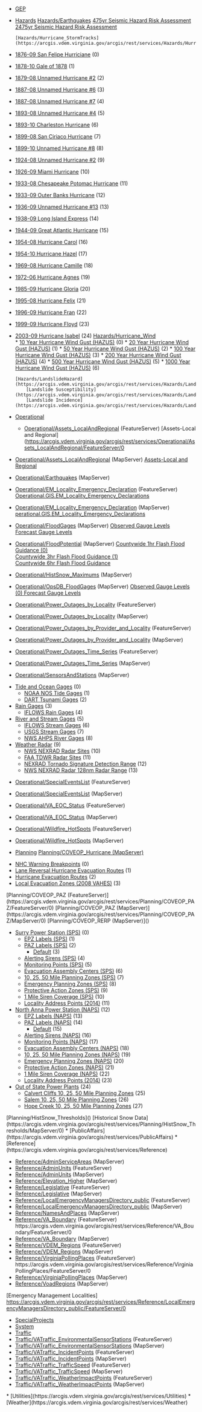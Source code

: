 
*   [GEP](https://arcgis.vdem.virginia.gov/arcgis/rest/services/GEP)
*   [Hazards](https://arcgis.vdem.virginia.gov/arcgis/rest/services/Hazards)
		[Hazards/Earthquakes]()
			[475yr Seismic Hazard Risk Assessment](https://arcgis.vdem.virginia.gov/arcgis/rest/services/Hazards/EarthquakeHazards/MapServer/0)  
			[2475yr Seismic Hazard Risk Assessment](https://arcgis.vdem.virginia.gov/arcgis/rest/services/Hazards/EarthquakeHazards/MapServer/1)  


		[Hazards/Hurricane_StormTracks](https://arcgis.vdem.virginia.gov/arcgis/rest/services/Hazards/Hurricane_StormTracks/MapServer)
*   [1876-09 San Felipe Hurriciane](/arcgis/rest/services/Hazards/Hurricane_StormTracks/MapServer/0) (0)
*   [1878-10 Gale of 1878](/arcgis/rest/services/Hazards/Hurricane_StormTracks/MapServer/1) (1)
*   [1879-08 Unnamed Hurricane #2](/arcgis/rest/services/Hazards/Hurricane_StormTracks/MapServer/2) (2)
*   [1887-08 Unnamed Hurricane #6](/arcgis/rest/services/Hazards/Hurricane_StormTracks/MapServer/3) (3)
*   [1887-08 Unnamed Hurricane #7](/arcgis/rest/services/Hazards/Hurricane_StormTracks/MapServer/4) (4)
*   [1893-08 Unnamed Hurricane #4](/arcgis/rest/services/Hazards/Hurricane_StormTracks/MapServer/5) (5)
*   [1893-10 Charleston Hurricane](/arcgis/rest/services/Hazards/Hurricane_StormTracks/MapServer/6) (6)
*   [1899-08 San Ciriaco Hurricane](/arcgis/rest/services/Hazards/Hurricane_StormTracks/MapServer/7) (7)
*   [1899-10 Unnamed Hurricane #8](/arcgis/rest/services/Hazards/Hurricane_StormTracks/MapServer/8) (8)
*   [1924-08 Unnamed Hurricane #2](/arcgis/rest/services/Hazards/Hurricane_StormTracks/MapServer/9) (9)
*   [1926-09 Miami Hurricane](/arcgis/rest/services/Hazards/Hurricane_StormTracks/MapServer/10) (10)
*   [1933-08 Chesapeake Potomac Hurricane](/arcgis/rest/services/Hazards/Hurricane_StormTracks/MapServer/11) (11)
*   [1933-09 Outer Banks Hurricane](/arcgis/rest/services/Hazards/Hurricane_StormTracks/MapServer/12) (12)
*   [1936-09 Unnamed Hurricane #13](/arcgis/rest/services/Hazards/Hurricane_StormTracks/MapServer/13) (13)
*   [1938-09 Long Island Express](/arcgis/rest/services/Hazards/Hurricane_StormTracks/MapServer/14) (14)
*   [1944-09 Great Atlantic Hurricane](/arcgis/rest/services/Hazards/Hurricane_StormTracks/MapServer/15) (15)
*   [1954-08 Hurricane Carol](/arcgis/rest/services/Hazards/Hurricane_StormTracks/MapServer/16) (16)
*   [1954-10 Hurricane Hazel](/arcgis/rest/services/Hazards/Hurricane_StormTracks/MapServer/17) (17)
*   [1969-08 Hurricane Camille](/arcgis/rest/services/Hazards/Hurricane_StormTracks/MapServer/18) (18)
*   [1972-06 Hurricane Agnes](/arcgis/rest/services/Hazards/Hurricane_StormTracks/MapServer/19) (19)
*   [1985-09 Hurricane Gloria](/arcgis/rest/services/Hazards/Hurricane_StormTracks/MapServer/20) (20)
*   [1995-08 Hurricane Felix](/arcgis/rest/services/Hazards/Hurricane_StormTracks/MapServer/21) (21)
*   [1996-09 Hurricane Fran](/arcgis/rest/services/Hazards/Hurricane_StormTracks/MapServer/22) (22)
*   [1999-09 Hurricane Floyd](/arcgis/rest/services/Hazards/Hurricane_StormTracks/MapServer/23) (23)
*   [2003-09 Hurricane Isabel](/arcgis/rest/services/Hazards/Hurricane_StormTracks/MapServer/24) (24)
		[Hazards/Hurricane_Wind]()  
		  *   [10 Year Hurricane Wind Gust (HAZUS)](/arcgis/rest/services/Hazards/Hurricane_Wind/MapServer/0) (0)
		  *   [20 Year Hurricane Wind Gust (HAZUS)](/arcgis/rest/services/Hazards/Hurricane_Wind/MapServer/1) (1)
		  *   [50 Year Hurricane Wind Gust (HAZUS)](/arcgis/rest/services/Hazards/Hurricane_Wind/MapServer/2) (2)
		  *   [100 Year Hurricane Wind Gust (HAZUS)](/arcgis/rest/services/Hazards/Hurricane_Wind/MapServer/3) (3)
		  *   [200 Year Hurricane Wind Gust (HAZUS)](/arcgis/rest/services/Hazards/Hurricane_Wind/MapServer/4) (4)
		  *   [500 Year Hurricane Wind Gust (HAZUS)](/arcgis/rest/services/Hazards/Hurricane_Wind/MapServer/5) (5)
		  *   [1000 Year Hurricane Wind Gust (HAZUS)](/arcgis/rest/services/Hazards/Hurricane_Wind/MapServer/6) (6)

		[Hazards/LandslideHazard](https://arcgis.vdem.virginia.gov/arcgis/rest/services/Hazards/LandslideHazard/MapServer)
			[Landslide Susceptibility](https://arcgis.vdem.virginia.gov/arcgis/rest/services/Hazards/LandslideHazard/MapServer/0)  
			[Landslide Incidence](https://arcgis.vdem.virginia.gov/arcgis/rest/services/Hazards/LandslideHazard/MapServer/1)



*   [Operational](https://arcgis.vdem.virginia.gov/arcgis/rest/services/Operational)  
	*   [Operational/Assets_LocalAndRegional](/arcgis/rest/services/Operational/Assets_LocalAndRegional/FeatureServer) (FeatureServer)
			[Assets-Local and Regional](https://arcgis.vdem.virginia.gov/arcgis/rest/services/Operational/Assets_LocalAndRegional/FeatureServer/0
*   [Operational/Assets_LocalAndRegional](/arcgis/rest/services/Operational/Assets_LocalAndRegional/MapServer) (MapServer)
		[Assets-Local and Regional](https://arcgis.vdem.virginia.gov/arcgis/rest/services/Operational/Assets_LocalAndRegional/MapServer/0)  
*   [Operational/Earthquakes](/arcgis/rest/services/Operational/Earthquakes/MapServer) (MapServer)
*   [Operational/EM_Locality_Emergency_Declaration](/arcgis/rest/services/Operational/EM_Locality_Emergency_Declaration/FeatureServer) (FeatureServer)
		[Operational.GIS.EM_Locality_Emergency_Declarations](https://arcgis.vdem.virginia.gov/arcgis/rest/services/Operational/EM_Locality_Emergency_Declaration/FeatureServer/0)
*   [Operational/EM_Locality_Emergency_Declaration](/arcgis/rest/services/Operational/EM_Locality_Emergency_Declaration/MapServer) (MapServer)
		[perational.GIS.EM_Locality_Emergency_Declarations](https://arcgis.vdem.virginia.gov/arcgis/rest/services/Operational/EM_Locality_Emergency_Declaration/MapServer/0)
*   [Operational/FloodGages](/arcgis/rest/services/Operational/FloodGages/MapServer) (MapServer)
		[Observed Gauge Levels](https://arcgis.vdem.virginia.gov/arcgis/rest/services/Operational/FloodGages/MapServer/0)  
		[Forecast Gauge Levels](https://arcgis.vdem.virginia.gov/arcgis/rest/services/Operational/FloodGages/MapServer/1)
*   [Operational/FloodPotential](/arcgis/rest/services/Operational/FloodPotential/MapServer) (MapServer)
		 [Countywide 1hr Flash Flood Guidance (0)](https://arcgis.vdem.virginia.gov/arcgis/rest/services/Operational/FloodPotential/MapServer/0)    
		 [Countywide 3hr Flash Flood Guidance (1)](https://arcgis.vdem.virginia.gov/arcgis/rest/services/Operational/FloodPotential/MapServer/1)  
		 [Countywide 6hr Flash Flood Guidance](https://arcgis.vdem.virginia.gov/arcgis/rest/services/Operational/FloodPotential/MapServer/2)  
*   [Operational/HistSnow_Maximums](/arcgis/rest/services/Operational/HistSnow_Maximums/MapServer) (MapServer)
		[](https://arcgis.vdem.virginia.gov/arcgis/rest/services/Operational/HistSnow_Maximums/MapServer/0)  
*   [Operational/OpsDB_FloodGages](/arcgis/rest/services/Operational/OpsDB_FloodGages/MapServer) (MapServer)
		[ Observed Gauge Levels (0)
Forecast Gauge Levels ](https://arcgis.vdem.virginia.gov/arcgis/rest/services/Operational/OpsDB_FloodGages/MapServer/0)  
		[](https://arcgis.vdem.virginia.gov/arcgis/rest/services/Operational/OpsDB_FloodGages/MapServer/1)  
*   [Operational/Power_Outages_by_Locality](/arcgis/rest/services/Operational/Power_Outages_by_Locality/FeatureServer) (FeatureServer)
*   [Operational/Power_Outages_by_Locality](/arcgis/rest/services/Operational/Power_Outages_by_Locality/MapServer) (MapServer)
*   [Operational/Power_Outages_by_Provider_and_Locality](/arcgis/rest/services/Operational/Power_Outages_by_Provider_and_Locality/FeatureServer) (FeatureServer)
*   [Operational/Power_Outages_by_Provider_and_Locality](/arcgis/rest/services/Operational/Power_Outages_by_Provider_and_Locality/MapServer) (MapServer)
*   [Operational/Power_Outages_Time_Series](/arcgis/rest/services/Operational/Power_Outages_Time_Series/FeatureServer) (FeatureServer)
*   [Operational/Power_Outages_Time_Series](/arcgis/rest/services/Operational/Power_Outages_Time_Series/MapServer) (MapServer)
*   [Operational/SensorsAndStations](/arcgis/rest/services/Operational/SensorsAndStations/MapServer) (MapServer)
<ul>
<li>
<a href="/arcgis/rest/services/Operational/SensorsAndStations/MapServer/0">Tide and Ocean Gages</a> (0)
<ul>
<li>
<a href="/arcgis/rest/services/Operational/SensorsAndStations/MapServer/1">NOAA NOS Tide Gages</a> (1)
</li>
<li>
<a href="/arcgis/rest/services/Operational/SensorsAndStations/MapServer/2">DART Tsunami Gages</a> (2)
</li>
</ul>
</li>
<li>
<a href="/arcgis/rest/services/Operational/SensorsAndStations/MapServer/3">Rain Gages</a> (3)
<ul>
<li>
<a href="/arcgis/rest/services/Operational/SensorsAndStations/MapServer/4">IFLOWS Rain Gages</a> (4)
</li>
</ul>
</li>
<li>
<a href="/arcgis/rest/services/Operational/SensorsAndStations/MapServer/5">River and Stream Gages</a> (5)
<ul>
<li>
<a href="/arcgis/rest/services/Operational/SensorsAndStations/MapServer/6">IFLOWS Stream Gages</a> (6)
</li>
<li>
<a href="/arcgis/rest/services/Operational/SensorsAndStations/MapServer/7">USGS Stream Gages</a> (7)
</li>
<li>
<a href="/arcgis/rest/services/Operational/SensorsAndStations/MapServer/8">NWS AHPS River Gages</a> (8)
</li>
</ul>
</li>
<li>
<a href="/arcgis/rest/services/Operational/SensorsAndStations/MapServer/9">Weather Radar</a> (9)
<ul>
<li>
<a href="/arcgis/rest/services/Operational/SensorsAndStations/MapServer/10">NWS NEXRAD Radar Sites</a> (10)
</li>
<li>
<a href="/arcgis/rest/services/Operational/SensorsAndStations/MapServer/11">FAA TDWR Radar Sites</a> (11)
</li>
<li>
<a href="/arcgis/rest/services/Operational/SensorsAndStations/MapServer/12">NEXRAD Tornado Signature Detection Range</a> (12)
</li>
<li>
<a href="/arcgis/rest/services/Operational/SensorsAndStations/MapServer/13">NWS NEXRAD Radar 128nm Radar Range</a> (13)
</li>
</ul>
</li>
</ul>


*   [Operational/SpecialEventsList](/arcgis/rest/services/Operational/SpecialEventsList/FeatureServer) (FeatureServer)
*   [Operational/SpecialEventsList](/arcgis/rest/services/Operational/SpecialEventsList/MapServer) (MapServer)
*   [Operational/VA_EOC_Status](/arcgis/rest/services/Operational/VA_EOC_Status/FeatureServer) (FeatureServer)
*   [Operational/VA_EOC_Status](/arcgis/rest/services/Operational/VA_EOC_Status/MapServer) (MapServer)
*   [Operational/Wildfire_HotSpots](/arcgis/rest/services/Operational/Wildfire_HotSpots/FeatureServer) (FeatureServer)
*   [Operational/Wildfire_HotSpots](/arcgis/rest/services/Operational/Wildfire_HotSpots/MapServer) (MapServer)

*   [Planning](https://arcgis.vdem.virginia.gov/arcgis/rest/services/Planning)
		[Planning/COVEOP_Hurricane (MapServer)]()  
			<ul>
<li>
<a href="/arcgis/rest/services/Planning/COVEOP_Hurricane/MapServer/0">NHC Warning Breakpoints</a> (0)
</li>
<li>
<a href="/arcgis/rest/services/Planning/COVEOP_Hurricane/MapServer/1">Lane Reversal Hurricane Evacuation Routes</a> (1)
</li>
<li>
<a href="/arcgis/rest/services/Planning/COVEOP_Hurricane/MapServer/2">Hurricane Evacuation Routes</a> (2)
</li>
<li>
<a href="/arcgis/rest/services/Planning/COVEOP_Hurricane/MapServer/3">Local Evacuation Zones (2008 VAHES)</a> (3)
</li>
</ul>
			[Planning/COVEOP_PAZ (FeatureServer)](https://arcgis.vdem.virginia.gov/arcgis/rest/services/Planning/COVEOP_PAZ/FeatureServer/0)
[Planning/COVEOP_PAZ (MapServer)](https://arcgis.vdem.virginia.gov/arcgis/rest/services/Planning/COVEOP_PAZ/MapServer/0)
[Planning/COVEOP_RERP (MapServer)]()
	<ul>
<li>
<a href="/arcgis/rest/services/Planning/COVEOP_RERP/MapServer/0">Surry Power Station (SPS)</a> (0)
<ul>
<li>
<a href="/arcgis/rest/services/Planning/COVEOP_RERP/MapServer/1">EPZ Labels (SPS)</a> (1)
</li>
<li>
<a href="/arcgis/rest/services/Planning/COVEOP_RERP/MapServer/2">PAZ Labels (SPS)</a> (2)
<ul>
<li>
<a href="/arcgis/rest/services/Planning/COVEOP_RERP/MapServer/3">Default</a> (3)
</li>
</ul>
</li>
<li>
<a href="/arcgis/rest/services/Planning/COVEOP_RERP/MapServer/4">Alerting Sirens (SPS)</a> (4)
</li>
<li>
<a href="/arcgis/rest/services/Planning/COVEOP_RERP/MapServer/5">Monitoring Points (SPS)</a> (5)
</li>
<li>
<a href="/arcgis/rest/services/Planning/COVEOP_RERP/MapServer/6">Evacuation Assembly Centers (SPS)</a> (6)
</li>
<li>
<a href="/arcgis/rest/services/Planning/COVEOP_RERP/MapServer/7">10, 25, 50 Mile Planning Zones (SPS)</a> (7)
</li>
<li>
<a href="/arcgis/rest/services/Planning/COVEOP_RERP/MapServer/8">Emergency Planning Zones (SPS)</a> (8)
</li>
<li>
<a href="/arcgis/rest/services/Planning/COVEOP_RERP/MapServer/9">Protective Action Zones (SPS)</a> (9)
</li>
<li>
<a href="/arcgis/rest/services/Planning/COVEOP_RERP/MapServer/10">1 Mile Siren Coverage (SPS)</a> (10)
</li>
<li>
<a href="/arcgis/rest/services/Planning/COVEOP_RERP/MapServer/11">Locality Address Points (2014)</a> (11)
</li>
</ul>
</li>
<li>
<a href="/arcgis/rest/services/Planning/COVEOP_RERP/MapServer/12">North Anna Power Station (NAPS)</a> (12)
<ul>
<li>
<a href="/arcgis/rest/services/Planning/COVEOP_RERP/MapServer/13">EPZ Labels (NAPS)</a> (13)
</li>
<li>
<a href="/arcgis/rest/services/Planning/COVEOP_RERP/MapServer/14">PAZ Labels (NAPS)</a> (14)
<ul>
<li>
<a href="/arcgis/rest/services/Planning/COVEOP_RERP/MapServer/15">Default</a> (15)
</li>
</ul>
</li>
<li>
<a href="/arcgis/rest/services/Planning/COVEOP_RERP/MapServer/16">Alerting Sirens (NAPS)</a> (16)
</li>
<li>
<a href="/arcgis/rest/services/Planning/COVEOP_RERP/MapServer/17">Monitoring Points (NAPS)</a> (17)
</li>
<li>
<a href="/arcgis/rest/services/Planning/COVEOP_RERP/MapServer/18">Evacuation Assembly Centers (NAPS)</a> (18)
</li>
<li>
<a href="/arcgis/rest/services/Planning/COVEOP_RERP/MapServer/19">10, 25, 50 Mile Planning Zones (NAPS)</a> (19)
</li>
<li>
<a href="/arcgis/rest/services/Planning/COVEOP_RERP/MapServer/20">Emergency Planning Zones (NAPS)</a> (20)
</li>
<li>
<a href="/arcgis/rest/services/Planning/COVEOP_RERP/MapServer/21">Protective Action Zones (NAPS)</a> (21)
</li>
<li>
<a href="/arcgis/rest/services/Planning/COVEOP_RERP/MapServer/22">1 Mile Siren Coverage (NAPS)</a> (22)
</li>
<li>
<a href="/arcgis/rest/services/Planning/COVEOP_RERP/MapServer/23">Locality Address Points (2014)</a> (23)
</li>
</ul>
</li>
<li>
<a href="/arcgis/rest/services/Planning/COVEOP_RERP/MapServer/24">Out of State Power Plants</a> (24)
<ul>
<li>
<a href="/arcgis/rest/services/Planning/COVEOP_RERP/MapServer/25">Calvert Cliffs 10, 25, 50 Mile Planning Zones</a> (25)
</li>
<li>
<a href="/arcgis/rest/services/Planning/COVEOP_RERP/MapServer/26">Salem 10, 25, 50 Mile Planning Zones</a> (26)
</li>
<li>
<a href="/arcgis/rest/services/Planning/COVEOP_RERP/MapServer/27">Hope Creek 10, 25, 50 Mile Planning Zones</a> (27)
</li>
</ul>
</li>
</ul>
[Planning/HistSnow_Thresholds]()
		[Historical Snow Data](https://arcgis.vdem.virginia.gov/arcgis/rest/services/Planning/HistSnow_Thresholds/MapServer/0)
*   [PublicAffairs](https://arcgis.vdem.virginia.gov/arcgis/rest/services/PublicAffairs)
*   [Reference](https://arcgis.vdem.virginia.gov/arcgis/rest/services/Reference)
		<ul>
<li><a href="/arcgis/rest/services/Reference/AdminServiceAreas/MapServer">Reference/AdminServiceAreas</a> (MapServer)</li>
<li><a href="/arcgis/rest/services/Reference/AdminUnits/FeatureServer">Reference/AdminUnits</a> (FeatureServer)</li>
<li><a href="/arcgis/rest/services/Reference/AdminUnits/MapServer">Reference/AdminUnits</a> (MapServer)</li>
<li><a href="/arcgis/rest/services/Reference/Elevation_Higher/MapServer">Reference/Elevation_Higher</a> (MapServer)</li>
<li><a href="/arcgis/rest/services/Reference/Legislative/FeatureServer">Reference/Legislative</a> (FeatureServer)</li>
<li><a href="/arcgis/rest/services/Reference/Legislative/MapServer">Reference/Legislative</a> (MapServer)</li>
<li><a href="/arcgis/rest/services/Reference/LocalEmergencyManagersDirectory_public/FeatureServer">Reference/LocalEmergencyManagersDirectory_public</a> (FeatureServer)</li>
<li><a href="/arcgis/rest/services/Reference/LocalEmergencyManagersDirectory_public/MapServer">Reference/LocalEmergencyManagersDirectory_public</a> (MapServer)</li>
<li><a href="/arcgis/rest/services/Reference/NamesAndPlaces/MapServer">Reference/NamesAndPlaces</a> (MapServer)</li>
<li><a href="/arcgis/rest/services/Reference/VA_Boundary/FeatureServer">Reference/VA_Boundary</a> (FeatureServer)</li>
https://arcgis.vdem.virginia.gov/arcgis/rest/services/Reference/VA_Boundary/FeatureServer/0
<li><a href="/arcgis/rest/services/Reference/VA_Boundary/MapServer">Reference/VA_Boundary</a> (MapServer)</li>
<li><a href="/arcgis/rest/services/Reference/VDEM_Regions/FeatureServer">Reference/VDEM_Regions</a> (FeatureServer)</li>
<li><a href="/arcgis/rest/services/Reference/VDEM_Regions/MapServer">Reference/VDEM_Regions</a> (MapServer)</li>
<li><a href="/arcgis/rest/services/Reference/VirginiaPollingPlaces/FeatureServer">Reference/VirginiaPollingPlaces</a> (FeatureServer)</li>
https://arcgis.vdem.virginia.gov/arcgis/rest/services/Reference/VirginiaPollingPlaces/FeatureServer/0
<li><a href="/arcgis/rest/services/Reference/VirginiaPollingPlaces/MapServer">Reference/VirginiaPollingPlaces</a> (MapServer)</li>
<li><a href="/arcgis/rest/services/Reference/VoadRegions/MapServer">Reference/VoadRegions</a> (MapServer)</li>
</ul>




[Emergency Management Localities]
https://arcgis.vdem.virginia.gov/arcgis/rest/services/Reference/LocalEmergencyManagersDirectory_public/FeatureServer/0
*   [SpecialProjects](https://arcgis.vdem.virginia.gov/arcgis/rest/services/SpecialProjects)
*   [System](https://arcgis.vdem.virginia.gov/arcgis/rest/services/System)
*   [Traffic](https://arcgis.vdem.virginia.gov/arcgis/rest/services/Traffic)
		<ul>
<li><a href="/arcgis/rest/services/Traffic/VATraffic_EnvironmentalSensorStations/FeatureServer">Traffic/VATraffic_EnvironmentalSensorStations</a> (FeatureServer)</li>
<li><a href="/arcgis/rest/services/Traffic/VATraffic_EnvironmentalSensorStations/MapServer">Traffic/VATraffic_EnvironmentalSensorStations</a> (MapServer)</li>
<li><a href="/arcgis/rest/services/Traffic/VATraffic_IncidentPoints/FeatureServer">Traffic/VATraffic_IncidentPoints</a> (FeatureServer)</li>
<li><a href="/arcgis/rest/services/Traffic/VATraffic_IncidentPoints/MapServer">Traffic/VATraffic_IncidentPoints</a> (MapServer)</li>
<li><a href="/arcgis/rest/services/Traffic/VATraffic_TrafficSpeed/FeatureServer">Traffic/VATraffic_TrafficSpeed</a> (FeatureServer)</li>
<li><a href="/arcgis/rest/services/Traffic/VATraffic_TrafficSpeed/MapServer">Traffic/VATraffic_TrafficSpeed</a> (MapServer)</li>
<li><a href="/arcgis/rest/services/Traffic/VATraffic_WeatherImpactPoints/FeatureServer">Traffic/VATraffic_WeatherImpactPoints</a> (FeatureServer)</li>
<li><a href="/arcgis/rest/services/Traffic/VATraffic_WeatherImpactPoints/MapServer">Traffic/VATraffic_WeatherImpactPoints</a> (MapServer)</li>
</ul>
*   [Utilities](https://arcgis.vdem.virginia.gov/arcgis/rest/services/Utilities)
*   [Weather](https://arcgis.vdem.virginia.gov/arcgis/rest/services/Weather)